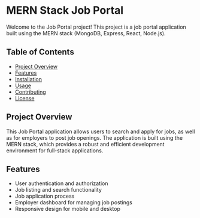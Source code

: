 # MERN Stack Job Portal

Welcome to the Job Portal project! This project is a job portal application built using the MERN stack (MongoDB, Express, React, Node.js).

## Table of Contents

- [Project Overview](#project-overview)
- [Features](#features)
- [Installation](#installation)
- [Usage](#usage)
- [Contributing](#contributing)
- [License](#license)

## Project Overview

This Job Portal application allows users to search and apply for jobs, as well as for employers to post job openings. The application is built using the MERN stack, which provides a robust and efficient development environment for full-stack applications.

## Features

- User authentication and authorization
- Job listing and search functionality
- Job application process
- Employer dashboard for managing job postings
- Responsive design for mobile and desktop

